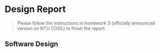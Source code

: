 # Design Report
> Please follow the instructions in homework 3 (officially announced version on NTU COOL) to finish the report.

## Software Design

